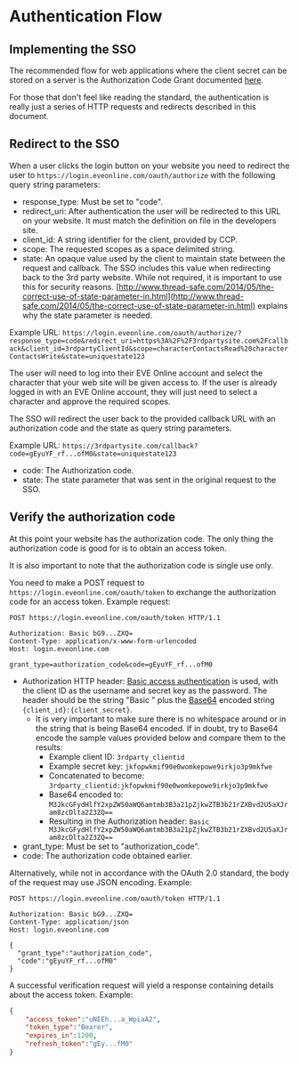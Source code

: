 # Authentication Flow
## Implementing the SSO
The recommended flow for web applications where the client secret can be stored on a server is the Authorization Code Grant documented [here](http://tools.ietf.org/html/rfc6749#section-4.1).

For those that don't feel like reading the standard, the authentication is really just a series of HTTP requests and redirects described in this document.

## Redirect to the SSO
When a user clicks the login button on your website you need to redirect the user to `https://login.eveonline.com/oauth/authorize` with the following query string parameters:
- response_type: Must be set to "code".
- redirect_uri: After authentication the user will be redirected to this URL on your website. It must match the definition on file in the developers site.
- client_id: A string identifier for the client, provided by CCP.
- scope: The requested scopes as a space delimited string.
- state: An opaque value used by the client to maintain state between the request and callback. The SSO includes this value when redirecting back to the 3rd party website. While not required, it is important to use this for security reasons. [http://www.thread-safe.com/2014/05/the-correct-use-of-state-parameter-in.html](http://www.thread-safe.com/2014/05/the-correct-use-of-state-parameter-in.html) explains why the state parameter is needed.

Example URL: `https://login.eveonline.com/oauth/authorize/?response_type=code&redirect_uri=https%3A%2F%2F3rdpartysite.com%2Fcallback&client_id=3rdpartyClientId&scope=characterContactsRead%20characterContactsWrite&state=uniquestate123`

The user will need to log into their EVE Online account and select the character that your web site will be given access to. If the user is already logged in with an EVE Online account, they will just need to select a character and approve the required scopes.

The SSO will redirect the user back to the provided callback URL with an authorization code and the state as query string parameters.

Example URL: `https://3rdpartysite.com/callback?code=gEyuYF_rf...ofM0&state=uniquestate123`
- code: The Authorization code.
- state: The state parameter that was sent in the original request to the SSO.

## Verify the authorization code
At this point your website has the authorization code. The only thing the authorization code is good for is to obtain an access token.

It is also important to note that the authorization code is single use only.

You need to make a POST request to `https://login.eveonline.com/oauth/token` to exchange the authorization code for an access token. Example request:
```http
POST https://login.eveonline.com/oauth/token HTTP/1.1

Authorization: Basic bG9...ZXQ=
Content-Type: application/x-www-form-urlencoded
Host: login.eveonline.com

grant_type=authorization_code&code=gEyuYF_rf...ofM0
```
- Authorization HTTP header: [Basic access authentication](https://en.wikipedia.org/wiki/Basic_access_authentication) is used, with the client ID as the username and secret key as the password. The header should be the string "Basic " plus the [Base64](https://en.wikipedia.org/wiki/Base64) encoded string `{client_id}:{client_secret}`.
    - It is very important to make sure there is no whitespace around or in the string that is being Base64 encoded. If in doubt, try to Base64 encode the sample values provided below and compare them to the results:
        - Example client ID: `3rdparty_clientid`
        - Example secret key: `jkfopwkmif90e0womkepowe9irkjo3p9mkfwe`
        - Concatenated to become: `3rdparty_clientid:jkfopwkmif90e0womkepowe9irkjo3p9mkfwe`
        - Base64 encoded to: `M3JkcGFydHlfY2xpZW50aWQ6amtmb3B3a21pZjkwZTB3b21rZXBvd2U5aXJram8zcDlta2Z3ZQ==`
        - Resulting in the Authorization header: `Basic M3JkcGFydHlfY2xpZW50aWQ6amtmb3B3a21pZjkwZTB3b21rZXBvd2U5aXJram8zcDlta2Z3ZQ==`
- grant_type: Must be set to "authorization_code".
- code: The authorization code obtained earlier.

Alternatively, while not in accordance with the OAuth 2.0 standard, the body of the request may use JSON encoding. Example:
```http
POST https://login.eveonline.com/oauth/token HTTP/1.1

Authorization: Basic bG9...ZXQ=
Content-Type: application/json
Host: login.eveonline.com

{
  "grant_type":"authorization_code",
  "code":"gEyuYF_rf...ofM0"
}
```

A successful verification request will yield a response containing details about the access token. Example:
```json
{
    "access_token":"uNEEh...a_WpiaA2",
    "token_type":"Bearer",
    "expires_in":1200,
    "refresh_token":"gEy...fM0"
}
```
